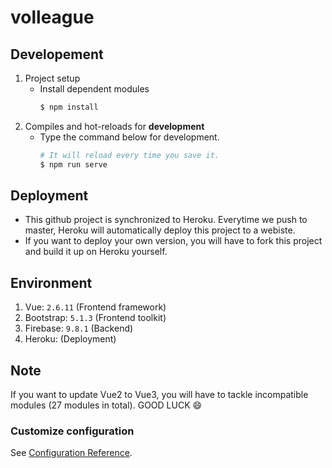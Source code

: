 # volleague

## Developement 

1. Project setup
    - Install dependent modules
        ```bash
        $ npm install
        ```
2. Compiles and hot-reloads for **development**
    - Type the command below for development.
        ```bash
        # It will reload every time you save it.
        $ npm run serve 
        ```
## Deployment
- This github project is synchronized to Heroku. Everytime we push to master, Heroku will automatically deploy this project to a webiste.
- If you want to deploy your own version, you will have to fork this project and build it up on Heroku yourself. 

## Environment
1. Vue: ``2.6.11`` (Frontend framework)
2. Bootstrap: ``5.1.3`` (Frontend toolkit)
3. Firebase: ``9.8.1`` (Backend)
4. Heroku: (Deployment)

## Note 
If you want to update Vue2 to Vue3, you will have to tackle incompatible modules (27 modules in total). GOOD LUCK 😄

### Customize configuration
See [Configuration Reference](https://cli.vuejs.org/config/).
